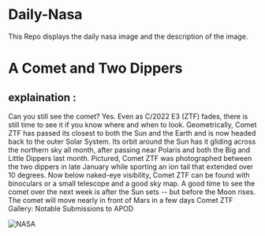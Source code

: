 # Daily-Nasa

This Repo displays the daily nasa image and the description of the image.

<!--NASA-->
# A Comet and Two Dippers
## explaination :

Can you still see the comet?  Yes. Even as C/2022 E3 (ZTF) fades, there is still time to see it if you know where and when to look. Geometrically, Comet ZTF has passed its closest to both the Sun and the Earth and is now headed back to the outer Solar System. Its orbit around the Sun has it gliding across the northern sky all month, after passing near Polaris and both the Big and Little Dippers last month. Pictured, Comet ZTF was photographed between the two dippers in late January while sporting an ion tail that extended over 10 degrees. Now below naked-eye visibility, Comet ZTF can be found with binoculars or a small telescope and a good sky map.  A good time to see the comet over the next week is after the Sun sets -- but before the Moon rises. The comet will move nearly in front of Mars in a few days   Comet ZTF Gallery: Notable Submissions to APOD

![NASA](https://apod.nasa.gov/apod/image/2302/ZtfDippersB_Horalek_960_annotated.jpg)
<!--/NASA-->